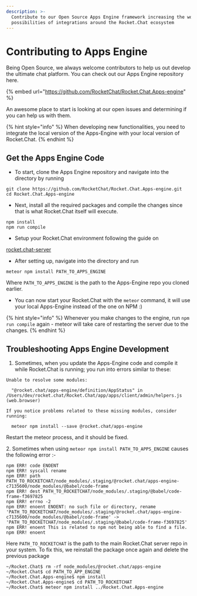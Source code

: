 ```yaml
---
description: >-
  Contribute to our Open Source Apps Engine framework increasing the world of
  possibilities of integrations around the Rocket.Chat ecosystem
---
```


# Contributing to Apps Engine

Being Open Source, we always welcome contributors to help us out develop the ultimate chat platform. You can check out our Apps Engine repository here.

{% embed url="https://github.com/RocketChat/Rocket.Chat.Apps-engine" %}

An awesome place to start is looking at our open issues and determining if you can help us with them.

{% hint style="info" %}
When developing new functionalities, you need to integrate the local version of the Apps-Engine with your local version of Rocket.Chat.
{% endhint %}

## Get the Apps Engine Code

* To start, clone the Apps Engine repository and navigate into the directory by running

```
git clone https://github.com/RocketChat/Rocket.Chat.Apps-engine.git
cd Rocket.Chat.Apps-engine
```

* Next, install all the required packages and compile the changes since that is what Rocket.Chat itself will execute.

```
npm install
npm run compile
```

* Setup your Rocket.Chat environment following the guide on&#x20;

[rocket.chat-server](../../rocket.chat/rocket.chat-server "mention")

* After setting up, navigate into the directory and run

```
meteor npm install PATH_TO_APPS_ENGINE
```

Where `PATH_TO_APPS_ENGINE` is the path to the Apps-Engine repo you cloned earlier.

* You can now start your Rocket.Chat with the `meteor` command, it will use your local Apps-Engine instead of the one on NPM :)

{% hint style="info" %}
Whenever you make changes to the engine, run `npm run compile` again - meteor will take care of restarting the server due to the changes.
{% endhint %}

## Troubleshooting Apps Engine Development

1. Sometimes, when you update the Apps-Engine code and compile it while Rocket.Chat is running; you run into errors similar to these:

```
Unable to resolve some modules:

  "@rocket.chat/apps-engine/definition/AppStatus" in
/Users/dev/rocket.chat/Rocket.Chat/app/apps/client/admin/helpers.js (web.browser)

If you notice problems related to these missing modules, consider running:

  meteor npm install --save @rocket.chat/apps-engine
```

&#x20;Restart the meteor process, and it should be fixed.

2\. Sometimes when using `meteor npm install PATH_TO_APPS_ENGINE`  causes the following error :-

```
npm ERR! code ENOENT
npm ERR! syscall rename
npm ERR! path PATH_TO_ROCKETCHAT/node_modules/.staging/@rocket.chat/apps-engine-c7135600/node_modules/@babel/code-frame
npm ERR! dest PATH_TO_ROCKETCHAT/node_modules/.staging/@babel/code-frame-f3697825
npm ERR! errno -2
npm ERR! enoent ENOENT: no such file or directory, rename 'PATH_TO_ROCKETCHAT/node_modules/.staging/@rocket.chat/apps-engine-c7135600/node_modules/@babel/code-frame' -> 'PATH_TO_ROCKETCHAT/node_modules/.staging/@babel/code-frame-f3697825'
npm ERR! enoent This is related to npm not being able to find a file.
npm ERR! enoent 
```

Here `PATH_TO_ROCKETCHAT` is the path to the main Rocket.Chat server repo in your system. To fix this, we reinstall the package once again and delete the previous package

```
~/Rocket.Chat$ rm -rf node_modules/@rocket.chat/apps-engine
~/Rocket.Chat$ cd PATH_TO_APP_ENGINE
~/Rocket.Chat.Apps-engine$ npm install
~/Rocket.Chat.Apps-engine$ cd PATH_TO_ROCKETCHAT
~/Rocket.Chat$ meteor npm install ../Rocket.Chat.Apps-engine
```
